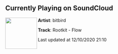 ## Currently Playing on SoundCloud

[<img align="left" width="100" src="https://i1.sndcdn.com/artworks-qwx4uhuVnCXCZNvh-5aS5Zg-t50x50.jpg">](https://soundcloud.com/bitbird/rootkit-flow?in=bitbird/sets/rootkit-recursion)

**Artist**: bitbird 

**Track**: Rootkit - Flow

Last updated at 12/10/2020 21:10
